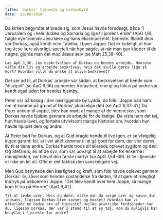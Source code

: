 ```yaml
---
title:  Dorkas’ tjeneste og vidnesbyrd
date:  26/08/2019
---
```


Da kirken begyndte at brede sig, som Jesus havde forudsagt, både ”i Jerusalem og i hele Judæa og Samaria og lige til jordens ende“ (ApG 1,8), fulgte nye troende Jesu lære og hans eksempel mht. tjeneste. Blandt dem var Dorkas, også kendt som Tabitha, i byen Joppe. Det er tydeligt, at hun tog Jesu lære alvorligt, specielt når han sagde, at når man gav klæder til de nøgne, gjorde man det mod Jesus selv (se Matt 25,38-40).

`Læs ApG 9,36. Læs beskrivelsen af Dorkas og hendes arbejde. Hvordan ville dit liv og arbejde beskrives, hvis det skulle gøres lige så kort? Hvordan ville du ønske at blive beskrevet?`

Det ser ud til, at Dorkas’ arbejde var sådan, at beskrivelsen af hende som ”discipel“ (se ApG 9,36) og hendes trofasthed, energi og fokus på andre var kendt også uden for hendes hjemby.

Peter var på besøg i den nærliggende by Lydda, da folk i Joppe bad ham om at komme på grund af Dorkas’ pludselige død (se ApG 9,37-41.) Da Peter ankom til Joppe, blev han mødt af mange af de mennesker, som Dorkas havde hjulpet gennem sit arbejde for de fattige. De viste ham det tøj, hun havde lavet, og fortalte utvivlsomt mange historier om, hvordan hun havde hjulpet dem og andre.

At Peter bad for Dorkas, og at Gud bragte hende til live igen, er selvfølgelig ingen garanti for, at livet altid kommer til at gå godt for dem, der vier deres liv til at tjene andre. Dorkas havde trods alt allerede oplevet sygdom og død. Og Stefanus, en af de syv, som var udvalgt til at arbejde for enkerne i menigheden, var blevet den første martyr (se ApG 7,54-60). Et liv i tjeneste er ikke en let sti. Ofte er det faktisk den vanskeligste vej.

Men Gud benyttede den kærlighed og kraft, som folk havde oplevet gennem Dorkas’ liv, såvel som hendes opstandelse fra døden, til at gøre et mægtigt indtryk på beboerne i Joppe. ”Det blev kendt over hele Joppe, så mange kom til tro på Herren“ (ApG 9,42).

`Til at tænke over. Hvis du døde, ville man da sørge over og savne din indsats, ligesom Dorkas blev savnet og husket? Hvordan kan vi efterlade en bedre arv af tjeneste? Hvilke praktiske færdigheder har du, ligesom Dorkas, der var i stand til at sy tøj, som du muligvis kan benytte i tjeneste for andre?`